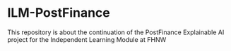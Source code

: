 # ILM-PostFinance
This repository is about the continuation of the PostFinance Explainable AI project for the Independent Learning Module at FHNW
